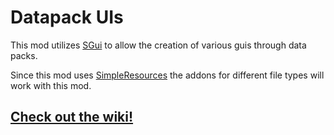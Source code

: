# Datapack UIs
This mod utilizes [SGui](https://github.com/Patbox/sgui) to allow the creation of various
guis through data packs.

Since this mod uses [SimpleResources](https://github.com/Yorick-06/SimpleResources) the addons
for different file types will work with this mod.

## [Check out the wiki!](https://github.com/Yorick-06/DatapackUIs/wiki)
